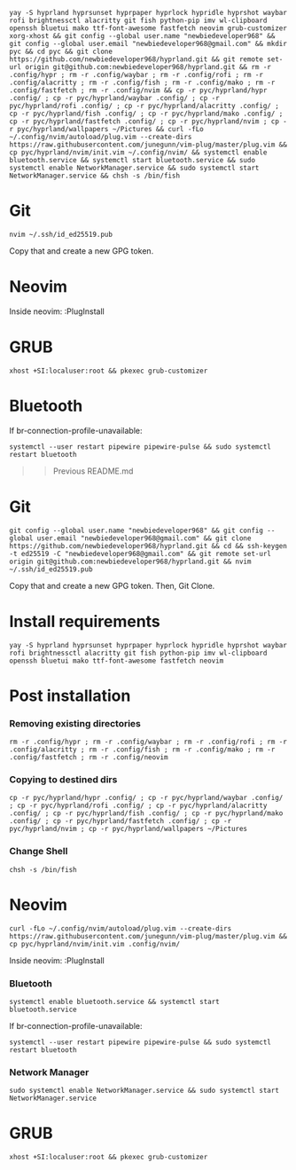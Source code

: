 ```
yay -S hyprland hyprsunset hyprpaper hyprlock hypridle hyprshot waybar rofi brightnessctl alacritty git fish python-pip imv wl-clipboard openssh bluetui mako ttf-font-awesome fastfetch neovim grub-customizer xorg-xhost && git config --global user.name "newbiedeveloper968" && git config --global user.email "newbiedeveloper968@gmail.com" && mkdir pyc && cd pyc && git clone https://github.com/newbiedeveloper968/hyprland.git && git remote set-url origin git@github.com:newbiedeveloper968/hyprland.git && rm -r .config/hypr ; rm -r .config/waybar ; rm -r .config/rofi ; rm -r .config/alacritty ; rm -r .config/fish ; rm -r .config/mako ; rm -r .config/fastfetch ; rm -r .config/nvim && cp -r pyc/hyprland/hypr .config/ ; cp -r pyc/hyprland/waybar .config/ ; cp -r pyc/hyprland/rofi .config/ ; cp -r pyc/hyprland/alacritty .config/ ; cp -r pyc/hyprland/fish .config/ ; cp -r pyc/hyprland/mako .config/ ; cp -r pyc/hyprland/fastfetch .config/ ; cp -r pyc/hyprland/nvim ; cp -r pyc/hyprland/wallpapers ~/Pictures && curl -fLo ~/.config/nvim/autoload/plug.vim --create-dirs https://raw.githubusercontent.com/junegunn/vim-plug/master/plug.vim && cp pyc/hyprland/nvim/init.vim ~/.config/nvim/ && systemctl enable bluetooth.service && systemctl start bluetooth.service && sudo systemctl enable NetworkManager.service && sudo systemctl start NetworkManager.service && chsh -s /bin/fish
```

# Git
```
nvim ~/.ssh/id_ed25519.pub
```
Copy that and create a new GPG token.

# Neovim
Inside neovim:
:PlugInstall

# GRUB
```
xhost +SI:localuser:root && pkexec grub-customizer
```

# Bluetooth
If br-connection-profile-unavailable:
```
systemctl --user restart pipewire pipewire-pulse && sudo systemctl restart bluetooth
```
>> Previous README.md
# Git
```
git config --global user.name "newbiedeveloper968" && git config --global user.email "newbiedeveloper968@gmail.com" && git clone https://github.com/newbiedeveloper968/hyprland.git && cd && ssh-keygen -t ed25519 -C "newbiedeveloper968@gmail.com" && git remote set-url origin git@github.com:newbiedeveloper968/hyprland.git && nvim ~/.ssh/id_ed25519.pub
```
Copy that and create a new GPG token. Then, Git Clone.

# Install requirements
```
yay -S hyprland hyprsunset hyprpaper hyprlock hypridle hyprshot waybar rofi brightnessctl alacritty git fish python-pip imv wl-clipboard openssh bluetui mako ttf-font-awesome fastfetch neovim 
```

# Post installation
### Removing existing directories
```
rm -r .config/hypr ; rm -r .config/waybar ; rm -r .config/rofi ; rm -r .config/alacritty ; rm -r .config/fish ; rm -r .config/mako ; rm -r .config/fastfetch ; rm -r .config/neovim
```
### Copying to destined dirs
```
cp -r pyc/hyprland/hypr .config/ ; cp -r pyc/hyprland/waybar .config/ ; cp -r pyc/hyprland/rofi .config/ ; cp -r pyc/hyprland/alacritty .config/ ; cp -r pyc/hyprland/fish .config/ ; cp -r pyc/hyprland/mako .config/ ; cp -r pyc/hyprland/fastfetch .config/ ; cp -r pyc/hyprland/nvim ; cp -r pyc/hyprland/wallpapers ~/Pictures
```
### Change Shell
```
chsh -s /bin/fish
```
# Neovim
```
curl -fLo ~/.config/nvim/autoload/plug.vim --create-dirs https://raw.githubusercontent.com/junegunn/vim-plug/master/plug.vim && cp pyc/hyprland/nvim/init.vim .config/nvim/
```
Inside neovim:
:PlugInstall

### Bluetooth
```
systemctl enable bluetooth.service && systemctl start bluetooth.service
```
If br-connection-profile-unavailable:
```
systemctl --user restart pipewire pipewire-pulse && sudo systemctl restart bluetooth
```

### Network Manager
```
sudo systemctl enable NetworkManager.service && sudo systemctl start NetworkManager.service
```
# GRUB
```
xhost +SI:localuser:root && pkexec grub-customizer
```
